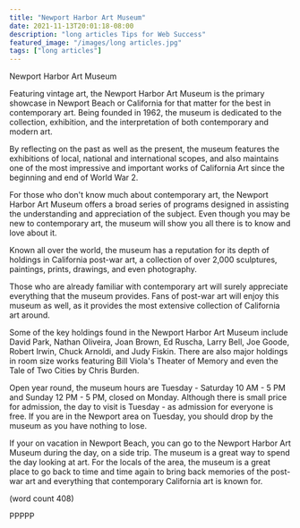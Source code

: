 ```yaml
---
title: "Newport Harbor Art Museum"
date: 2021-11-13T20:01:18-08:00
description: "long articles Tips for Web Success"
featured_image: "/images/long articles.jpg"
tags: ["long articles"]
---
```


Newport Harbor Art Museum

Featuring vintage art, the Newport Harbor Art 
Museum is the primary showcase in Newport Beach 
or California for that matter for the best in 
contemporary art.  Being founded in 1962, the 
museum is dedicated to the collection, exhibition,
and the interpretation of both contemporary and
modern art.

By reflecting on the past as well as the present, 
the museum features the exhibitions of local, national
and international scopes, and also maintains one of
the most impressive and important works of California
Art since the beginning and end of World War 2.

For those who don't know much about contemporary art,
the Newport Harbor Art Museum offers a broad series
of programs designed in assisting the understanding
and appreciation of the subject.  Even though you 
may be new to contemporary art, the museum will 
show you all there is to know and love about it.

Known all over the world, the museum has a reputation
for its depth of holdings in California post-war art,
a collection of over 2,000 sculptures, paintings,
prints, drawings, and even photography.  

Those who are already familiar with contemporary art
will surely appreciate everything that the museum
provides.  Fans of post-war art will enjoy this 
museum as well, as it provides the most extensive
collection of California art around.

Some of the key holdings found in the Newport Harbor
Art Museum include David Park, Nathan Oliveira, Joan
Brown, Ed Ruscha, Larry Bell, Joe Goode, Robert Irwin,
Chuck Arnoldi, and Judy Fiskin.  There are also major
holdings in room size works featuring Bill Viola's 
Theater of Memory and even the Tale of Two Cities by
Chris Burden.

Open year round, the museum hours are Tuesday -
Saturday 10 AM - 5 PM and Sunday 12 PM - 5 PM, closed
on Monday.  Although there is small price for
admission, the day to visit is Tuesday - as admission
for everyone is free.  If you are in the Newport area
on Tuesday, you should drop by the museum as you have
nothing to lose.

If your on vacation in Newport Beach, you can go to
the Newport Harbor Art Museum during the day, on a
side trip.  The museum is a great way to spend the
day looking at art.  For the locals of the area, the
museum is a great place to go back to time and time
again to bring back memories of the post-war art and
everything that contemporary California art is known
for.

(word count 408)

PPPPP

